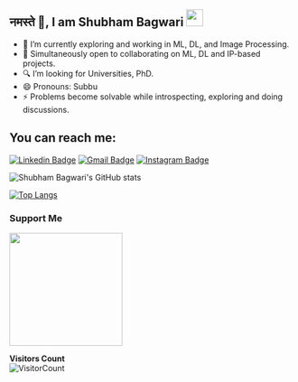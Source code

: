 ## नमस्ते 🙏, I am Shubham Bagwari <img  src="https://user-images.githubusercontent.com/42378118/110234147-e3259600-7f4e-11eb-95be-0c4047144dea.gif"  width="30">



- 🧠 I’m currently exploring and working in ML, DL, and Image Processing.
- 🤝 Simultaneously open to collaborating on ML, DL and IP-based projects.
- 🔍 I’m looking for Universities, PhD.
- 😄 Pronouns: Subbu
- ⚡ Problems become solvable while introspecting, exploring and doing discussions.

##  You can reach me:

[![Linkedin Badge](https://img.shields.io/badge/-Shubham%20Bagwari-blue?style=flat-square&logo=Linkedin&logoColor=white&link=https://www.linkedin.com/in/shubhambagwari/)](https://www.linkedin.com/in/shubhambagwari/)  [![Gmail Badge](https://img.shields.io/badge/-subbu.bagwari@gmail.com-c14438?style=flat-square&logo=Gmail&logoColor=white&link=mailto:subbu.bagwari@gmail.com)](mailto:subbu.bagwari@gmail.com)    [![Instagram Badge](https://img.shields.io/badge/-@subbu.bagwari-e4405f?style=flat-square&labelColor=f94877&logo=instagram&logoColor=white&link=https://www.instagram.com/subbu.bagwari/)](https://www.instagram.com/subbu.bagwari/)

![Shubham Bagwari's GitHub stats](https://github-readme-stats.vercel.app/api?username=shubhambagwari&show_icons=true&theme=radical)

[![Top Langs](https://github-readme-stats.vercel.app/api/top-langs/?username=Shubhambagwari&langs_count=8&layout=compact)](https://github.com/shubhambagwari/github-readme-stats)

### Support Me
<a href="https://www.buymeacoffee.com/shubhambagwari"><img src="https://cdn.buymeacoffee.com/buttons/v2/default-yellow.png" width="200" /></a>

**Visitors Count**<br>
![VisitorCount](https://profile-counter.glitch.me/{shubhambagwari}/count.svg)
